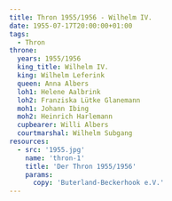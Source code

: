 ```yaml
---
title: Thron 1955/1956 - Wilhelm IV.
date: 1955-07-17T20:00:00+01:00
tags:
  - Thron
throne:
  years: 1955/1956
  king_title: Wilhelm IV.
  king: Wilhelm Leferink
  queen: Anna Albers
  loh1: Helene Aalbrink
  loh2: Franziska Lütke Glanemann
  moh1: Johann Ibing
  moh2: Heinrich Harlemann
  cupbearer: Willi Albers
  courtmarshal: Wilhelm Subgang
resources:
  - src: '1955.jpg'
    name: 'thron-1'
    title: 'Der Thron 1955/1956'
    params:
      copy: 'Buterland-Beckerhook e.V.'
---
```

